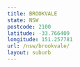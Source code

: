 ```yaml
---
title: BROOKVALE
state: NSW
postcode: 2100
latitude: -33.766409
longitude: 151.257781
url: /nsw/brookvale/
layout: suburb
---
```

